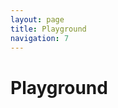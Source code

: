 ```yaml
---
layout: page
title: Playground
navigation: 7
---
```


# Playground

<p id="player"></p>
<div id="editor"></div>
<script src="{{ 'embed.js' | relative_url }}"></script>
<script src="https://cdnjs.cloudflare.com/ajax/libs/jsoneditor/5.5.11/jsoneditor.min.js"></script>
<link href="https://cdnjs.cloudflare.com/ajax/libs/jsoneditor/5.5.11/jsoneditor.min.css" rel="stylesheet">
<script>
    var config = {
        title: 'FS171 Invasion!',
        subtitle: 'LAN Planung - Kalender - Bingo - Wikipedia - Akkukalibration - Alte iPads und iPods - Find My Friends - iPhone Music Player - Apple Watch - Kommandozeile - Star Wars - Dante - Internet of Things Security - VPN',
        summary: 'Wir haben eine wie wir finden abwechslungsreiche Sendung produziert, die wir Euch wie immer mit Freude bereitstellen. Während die Live-Hörer Freak-Show-Bingo spielen, greifen wir das Wikipedia-Thema der letzten Sendung auf und liefern auch noch weitere Aspekte des optimalen Star-Wars-Medienkonsums frei Haus. Dazu viel Nerderei rund um die Kommandozeile, eine Einschätzung der Perspektive der Apple Watch, ein Rant über die mangelhafte Security  im Internet of Things (and Buildings) und allerlei anderer Kram.  Roddi setzt dieses Mal aus, sonst Vollbesetzung.',
        publicationDate: '2016-02-11T03:13:55+00:00',
        poster: 'https://freakshow.fm/wp-content/cache/podlove/04/662a9d4edcf77ea2abe3c74681f509/freak-show_200x200.jpg',
        link: 'https://freakshow.fm/fs171-invasion',
        show: {
            title: 'Freak Show',
            subtitle: 'Menschen! Technik! Sensationen!',
            summary: 'Die muntere Talk Show um Leben mit Technik, das Netz und Technikkultur. Bisweilen Apple-lastig aber selten einseitig. Wir leben und lieben Technologie und reden darüber. Mit Tim, hukl, roddi, Clemens und Denis. Freak Show hieß irgendwann mal mobileMacs.',
            poster: 'https://freakshow.fm/wp-content/cache/podlove/04/662a9d4edcf77ea2abe3c74681f509/freak-show_200x200.jpg',
            link: 'https://freakshow.fm'
        },
        theme: {
            main: '#2B8AC6'
        },
        duration: '04:15:32',
        chapters: [
            { start:"00:00:00", title: 'Intro'},
            { start:"00:01:39", title: 'Begrüßung'},
            { start:"00:04:58", title: 'IETF Meeting Netzwerk'},
            { start:"00:18:37", title: 'Kalender'},
            { start:"00:33:40", title: 'Freak Show Bingo'},
            { start:"00:35:37", title: 'Wikipedia'},
            { start:"01:17:26", title: 'iPhone Akkukalibration'},
            { start:"01:24:55", title: 'Alte iPads und iPod touches'},
            { start:"01:31:02", title: 'Find My Friends'},
            { start:"01:41:46", title: 'iPhone Music Player'},
            { start:"01:56:13", title: 'Apple Watch'},
            { start:"02:11:51", title: 'Kommandozeile: System Appreciation'},
            { start:"02:23:10", title: 'Sound und Design für Games'},
            { start:"02:24:59", title: 'Kommandozeile: Remote Deployment'},
            { start:"02:32:37", title: 'Kommandozeile: Man Pages'},
            { start:"02:44:31", title: 'Kommandozeile: screen vs. tmux'},
            { start:"02:58:02", title: 'Star Wars: Machete Order & Phantom Edit'},
            { start:"03:20:05", title: 'Kopfhörer-Ersatzteile'},
            { start:"03:23:39", title: 'Dante'},
            { start:"03:38:03", title: 'Dante Via'},
            { start:"03:45:33", title: 'Internet of Things Security'},
            { start:"03:56:11", title: 'That One Privacy Guy\'s VPN Comparison Chart'},
            { start:"04:10:00", title: 'Ausklang'}
        ],
        audio: [{
          url: 'http://freakshow.fm/podlove/file/4468/s/download/c/select-show/fs171-invasion.m4a',
          mimeType: 'audio/mp4',
          size: 93260000,
          title: 'Audio MP4'
        }, {
          url: 'http://freakshow.fm/podlove/file/4467/s/download/c/select-show/fs171-invasion.mp3',
          mimeType: 'audio/mp3',
          size: 14665000,
          title: 'Audio MP3'
        }, {
          url: 'http://freakshow.fm/podlove/file/4467/s/download/c/select-show/fs171-invasion.oga',
          mimeType: 'audio/ogg',
          size: 94400000,
          title: 'Audio Ogg'
        }, {
          url: 'http://freakshow.fm/podlove/file/4467/s/download/c/select-show/fs171-invasion.opus',
          mimeType: 'audio/opus',
          size: 94400000,
          title: 'Audio Opus'
        }],
        reference: {
            config: '//podlove-player.surge.sh/fixtures/example.json',
            share: '//podlove-player.surge.sh/share',
            origin: '//podlove-player.surge.sh/standalone.html'
        },
        runtime: {
            language: 'en'
        },
         contributors: [{
          name: 'Tim Pritlove',
          avatar: 'https:\/\/freakshow.fm\/wp-content\/cache\/podlove\/47\/08928e3c26dcb1141d67ad75869619\/tim-pritlove_150x150.jpg',
          role: { id: '9', slug: 'team', title: 'Team' },
          group: { id: '1', slug: 'onair', title: 'On Air' },
          comment: null
        }, {
          name: 'Clemens Schrimpe',
          avatar: 'https:\/\/freakshow.fm\/wp-content\/cache\/podlove\/0f\/9c18f5e825496b9060337f92814142\/clemens-schrimpe_150x150.jpg',
          role: { id: '9', slug: 'team', title: 'Team' },
          group: { id: '1', slug: 'onair', title: 'On Air' },
          comment: null
        }, {
          name: 'hukl',
          avatar: 'https:\/\/freakshow.fm\/wp-content\/cache\/podlove\/8e\/f30cbe274c3f5e43dc4a7219676f50\/hukl_150x150.jpg',
          role: { id: '9', slug: 'team', title: 'Team' },
          group: { id: '1', slug: 'onair', title: 'On Air' },
          comment: null
        }, {
          name: 'Denis Ahrens',
          avatar: 'https:\/\/freakshow.fm\/wp-content\/cache\/podlove\/b2\/425e5c8f180ddf548c95be1c2d7bcf\/denis-ahrens_150x150.jpg',
          role: { id: '9', slug: 'team', title: 'Team' },
          group: { id: '1', slug: 'onair', title: 'On Air' },
          comment: null
        }, {
          name: 'David Scribane',
          avatar: 'https:\/\/freakshow.fm\/wp-content\/cache\/podlove\/b3\/c8cc8a1989aa0fc4488d473517b1ee\/david-scribane_150x150.jpg',
          role: { id: '7', slug: 'composition', title: 'Komposition' },
          group: { id: '3', slug: 'support', title: 'Support' },
          comment: null
        }, {
          name: 'Xenim Streaming Network',
          avatar: 'https:\/\/freakshow.fm\/podlove\/image\/687474703a2f2f6d6574612e6d6574616562656e652e6d652f6d656469612f6d6574616562656e652f636f6e7472696275746f72732f78656e696d2d73747265616d696e672d6e6574776f726b2e706e67\/150\/150\/0\/xenim-streaming-network',
          role: { id: '10', slug: 'streaming', title: 'Streaming' },
          group: { id: '3', slug: 'support', title: 'Support' },
          comment: null
        }],
        tabs: {
          chapters: false,
          audio: false,
          share: false,
          download: false,
          info: false
        },
        visibleComponents: [
          'tabInfo',
          'tabChapters',
          'tabDownload',
          'tabAudio',
          'tabShare',
          'poster',
          'showTitle',
          'episodeTitle',
          'subtitle',
          'progressbar',
          'controlSteppers',
          'controlChapters'
        ]        
    };

    function loadEditor(store) {
        // create the editor
        var options = {
            search: false,
            onChange: updatePlayer,
            mode: 'code'
        };

        var editor = new JSONEditor(document.getElementById('editor'), options);
        editor.set(config);


        function updatePlayer() {
            store.dispatch({
                type: 'INIT',
                payload: editor.get()
            })
        }
    }

    podlovePlayer('#player', config)
        .then(loadEditor);
</script>
<style>
    #editor {
        height: 750px;
    }

    #editor .jsoneditor {
        border-color: #2B8AC6;
    }

    #editor .jsoneditor-menu {
        background: #2B8AC6;
      border-color: #2B8AC6;
  }
</style>
